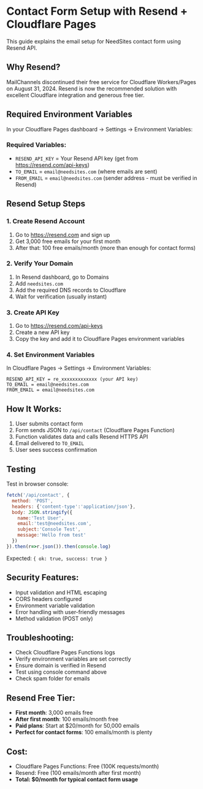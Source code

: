 # Contact Form Setup with Resend + Cloudflare Pages

This guide explains the email setup for NeedSites contact form using Resend API.

## Why Resend?

MailChannels discontinued their free service for Cloudflare Workers/Pages on August 31, 2024. Resend is now the recommended solution with excellent Cloudflare integration and generous free tier.

## Required Environment Variables

In your Cloudflare Pages dashboard → Settings → Environment Variables:

### Required Variables:
- `RESEND_API_KEY` = Your Resend API key (get from https://resend.com/api-keys)
- `TO_EMAIL` = `email@needsites.com` (where emails are sent)
- `FROM_EMAIL` = `email@needsites.com` (sender address - must be verified in Resend)

## Resend Setup Steps

### 1. Create Resend Account
1. Go to https://resend.com and sign up
2. Get 3,000 free emails for your first month
3. After that: 100 free emails/month (more than enough for contact forms)

### 2. Verify Your Domain
1. In Resend dashboard, go to Domains
2. Add `needsites.com` 
3. Add the required DNS records to Cloudflare
4. Wait for verification (usually instant)

### 3. Create API Key
1. Go to https://resend.com/api-keys
2. Create a new API key
3. Copy the key and add it to Cloudflare Pages environment variables

### 4. Set Environment Variables
In Cloudflare Pages → Settings → Environment Variables:
```
RESEND_API_KEY = re_xxxxxxxxxxxxx (your API key)
TO_EMAIL = email@needsites.com
FROM_EMAIL = email@needsites.com
```

## How It Works:

1. User submits contact form
2. Form sends JSON to `/api/contact` (Cloudflare Pages Function)  
3. Function validates data and calls Resend HTTPS API
4. Email delivered to `TO_EMAIL`
5. User sees success confirmation

## Testing

Test in browser console:

```javascript
fetch('/api/contact', {
  method: 'POST',
  headers: {'content-type':'application/json'},
  body: JSON.stringify({
    name:'Test User',
    email:'test@needsites.com', 
    subject:'Console Test',
    message:'Hello from test'
  })
}).then(r=>r.json()).then(console.log)
```

Expected: `{ ok: true, success: true }`

## Security Features:

- Input validation and HTML escaping
- CORS headers configured  
- Environment variable validation
- Error handling with user-friendly messages
- Method validation (POST only)

## Troubleshooting:

- Check Cloudflare Pages Functions logs
- Verify environment variables are set correctly
- Ensure domain is verified in Resend
- Test using console command above
- Check spam folder for emails

## Resend Free Tier:

- **First month**: 3,000 emails free
- **After first month**: 100 emails/month free
- **Paid plans**: Start at $20/month for 50,000 emails
- **Perfect for contact forms**: 100 emails/month is plenty

## Cost:

- Cloudflare Pages Functions: Free (100K requests/month)
- Resend: Free (100 emails/month after first month)
- **Total: $0/month for typical contact form usage**